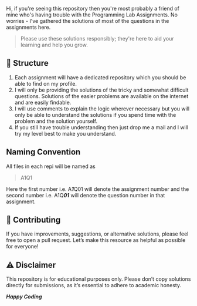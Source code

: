 Hi, if you're seeing this repository then you're most probably a friend of mine who's having trouble with the Programming Lab Assignments. No worries - I've gathered the solutions of most of the questions in the assignments here.   
>Please use these solutions responsibly; they're here to aid your learning and help you grow.
## 📁 Structure
1. Each assignment will have a dedicated repository which you should be able to find on my profile.
2. I will only be providing the solutions of the tricky and somewhat difficult questions. Solutions of the easier problems are available on the internet and are easily findable.
3. I will use comments to explain the logic wherever necessary but you will only be able to understand the solutions if you spend time with the problem and the solution yourself.
4. If you still have trouble understanding then just drop me a mail and I will try my level best to make you understand.
## Naming Convention
All files in each repi will be named as
> A1Q1

Here the first number i.e. A***1***Q01 will denote the assignment number and the second number i.e. A1Q***01*** will denote the question number in that assignment.

## 🤝 Contributing
If you have improvements, suggestions, or alternative solutions, please feel free to open a pull request. Let’s make this resource as helpful as possible for everyone!
## ⚠️ Disclaimer
This repository is for educational purposes only. Please don’t copy solutions directly for submissions, as it’s essential to adhere to academic honesty.

***Happy Coding***